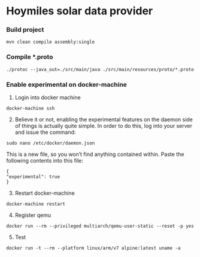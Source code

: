 
# Hoymiles solar data provider

### Build project

```
mvn clean compile assembly:single
```

### Compile *.proto

```
./protoc --java_out=./src/main/java ./src/main/resources/proto/*.proto
```


### Enable experimental on docker-machine

1. Login into docker machine 

`docker-machine ssh`

2. Believe it or not, enabling the experimental features on the daemon side of things is actually quite simple. In order to do this, log into your server and issue the command:

`sudo nano /etc/docker/daemon.json`

This is a new file, so you won’t find anything contained within. Paste the following contents into this file:

```
{
"experimental": true
}
```

3. Restart docker-machine 

`docker-machine restart`

4. Register qemu 

`docker run --rm --privileged multiarch/qemu-user-static --reset -p yes`

5. Test

`docker run -t --rm --platform linux/arm/v7 alpine:latest uname -a`